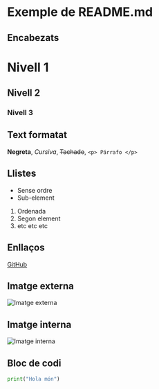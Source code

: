 # Exemple de README.md

## Encabezats
# Nivell 1
## Nivell 2
### Nivell 3

## Text formatat
**Negreta**, *Cursiva*, ~~Tachado~~, `<p> Párrafo </p> `

## Llistes
- Sense ordre
- Sub-element
1. Ordenada
2. Segon element
3. etc etc etc

## Enllaços
[GitHub](https://github.com/oscarbravovillada)

## Imatge externa
![Imatge externa](https://tse1.explicit.bing.net/th/id/OIP.UQckyCbkFWLF3uay03Bz4AHaEA?rs=1&pid=ImgDetMain&o=7&rm=3)

## Imatge interna
![Imatge interna](./images/2017-09-26-09-33-16.png)


## Bloc de codi
```python
print("Hola món")

